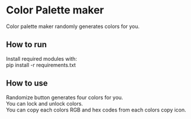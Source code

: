 # Color Palette maker

Color palette maker randomly generates colors for you.  

## How to run

Install required modules with:  
pip install -r requirements.txt

## How to use

Randomize button generates four colors for you.  
You can lock and unlock colors.  
You can copy each colors RGB and hex codes from each colors copy icon.
